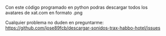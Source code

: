 Con este código programado en python podras descargar todos los avatares de xat.com en formato .png

Cualquier problema no duden en preguntarme:
https://github.com/jose89fcb/descargar-sonidos-trax-habbo-hotel/issues

